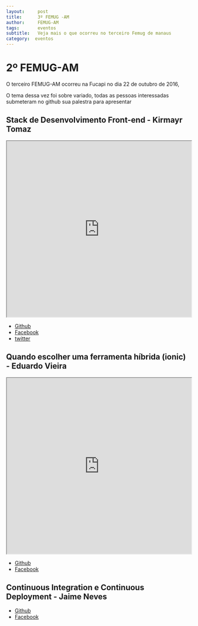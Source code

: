 ```yaml
---
layout:     post
title:      3º FEMUG -AM 
author:     FEMUG-AM
tags: 		eventos 
subtitle:  	Veja mais o que ocorreu no terceiro Femug de manaus
category:  eventos
---
```

<!-- Start Writing Below in Markdown -->

# 2º FEMUG-AM


O terceiro FEMUG-AM ocorreu na Fucapi no dia 22 de outubro de 2016,

O tema dessa vez foi sobre variado, todas as pessoas interessadas submeteram no github sua palestra para apresentar


## Stack de Desenvolvimento Front-end - Kirmayr Tomaz


<iframe src="https://drive.google.com/file/d/0B8obu33msXd_bENCclpxQ0luTFk/preview" width="100%" height="480"></iframe>



* [Github](https://github.com/kirmayrtomaz)
* [Facebook](https://www.facebook.com/kirmayr.tomaz)
* [twitter](twitter.com/kirmayrtomaz)




## Quando escolher uma ferramenta híbrida (ionic) - Eduardo Vieira

<iframe src="https://drive.google.com/file/d/0B8obu33msXd_UW5rSEFwUlBONUE/preview" width="100%" height="480"></iframe>

* [Github](https://github.com/Eduardo-Vieira)
* [Facebook](https://www.facebook.com/cedugvieira)


## Continuous Integration e Continuous Deployment - Jaime Neves


* [Github](https://github.com/dejaneves)
* [Facebook](https://www.facebook.com/jaimebneves)




